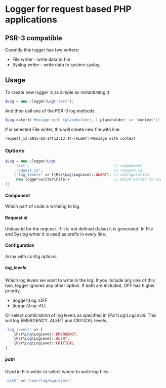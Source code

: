# Logger for request based PHP applications 
## PSR-3 compatible

Curently this logger has two writers:

 * File writer - write data to file
 * Syslog writer - write data to system syslog

## Usage

To create new logger is as simple as instantiating it:

```php
$Log = new /logger/Log('test');
```

And then call one of the PSR-3 log methods.

```php
$Log->alert('Message with {placeholder}, ['placeholder' => 'context']);
```

If is selected File writer, this will create new file with line: 
```
request_id-2015-02-14T12:13:14-[ALERT]-Message with context
```


### Options

```php
$Log = new /logger/Log(
	'test',                                      // componenet
    'request_id',                                // request id
    ['log_levels' => [\Psr\Log\LogLevel::ALERT], // configuration
     new logger\writer\File()                    // which writer to use
);
```

#### Component

Which part of code is writeing to log.

#### Request id

Unique id for the request. If it is not defined (false) it is generated. In File and Syslog writer it is used as prefix in every line.

#### Configuration

Array with config options.

##### log_levels

Which log levels we want to write in the log. If you include any one of this two, logger ignores any other option. If both are included, OFF has higher priority.
 
 * \logger\Log::OFF
 * \logger\Log::ALL

Or select combination of log levels as specified in *\Psr\Log\LogLevel*. This will log EMERGENCY, ALERT and CRITICAL levels.

```php
'log_levels' => [
    \Psr\Log\LogLevel::EMERGENCY,
    \Psr\Log\LogLevel::ALERT,
    \Psr\Log\LogLevel::CRITICAL
]
```

##### path

Used in File writer to select where to write log files.

```php
'path' => '/var/log/myproject'
```
